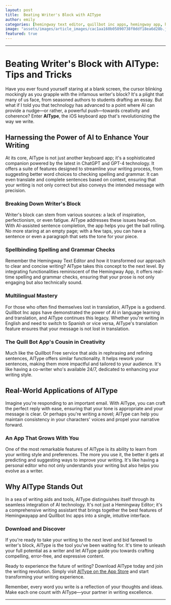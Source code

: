 ```yaml
---
layout: post
title:  Beating Writer's Block with AIType
author: emily
categories: [hemingway text editor, quillbot inc apps, hemingway app, hemingway editor, quill bot app, hemingwayapp, quillbot free]
image: "assets/images/article_images/cac1aa160b05890738f0ddf18ea6d28b.jpg"
featured: true
---
```


---

# Beating Writer's Block with AIType: Tips and Tricks

Have you ever found yourself staring at a blank screen, the cursor blinking mockingly as you grapple with the infamous writer's block? It's a plight that many of us face, from seasoned authors to students drafting an essay. But what if I told you that technology has advanced to a point where AI can provide a nudge—or rather, a powerful push—towards creativity and coherence? Enter **AIType**, the iOS keyboard app that's revolutionizing the way we write.

## Harnessing the Power of AI to Enhance Your Writing

At its core, AIType is not just another keyboard app; it's a sophisticated companion powered by the latest in ChatGPT and GPT-4 technology. It offers a suite of features designed to streamline your writing process, from suggesting better word choices to checking spelling and grammar. It can even translate and complete sentences based on context, ensuring that your writing is not only correct but also conveys the intended message with precision.

### Breaking Down Writer's Block

Writer's block can stem from various sources: a lack of inspiration, perfectionism, or even fatigue. AIType addresses these issues head-on. With AI-assisted sentence completion, the app helps you get the ball rolling. No more staring at an empty page; with a few taps, you can have a sentence or even a paragraph that sets the tone for your piece.

### Spellbinding Spelling and Grammar Checks

Remember the Hemingway Text Editor and how it transformed our approach to clear and concise writing? AIType takes this concept to the next level. By integrating functionalities reminiscent of the Hemingway App, it offers real-time spelling and grammar checks, ensuring that your prose is not only engaging but also technically sound.

### Multilingual Mastery

For those who often find themselves lost in translation, AIType is a godsend. Quillbot Inc apps have demonstrated the power of AI in language learning and translation, and AIType continues this legacy. Whether you're writing in English and need to switch to Spanish or vice versa, AIType's translation feature ensures that your message is not lost in translation.

### The Quill Bot App's Cousin in Creativity

Much like the Quillbot Free service that aids in rephrasing and refining sentences, AIType offers similar functionality. It helps rework your sentences, making them more impactful and tailored to your audience. It's like having a co-writer who's available 24/7, dedicated to enhancing your writing style.

## Real-World Applications of AIType

Imagine you're responding to an important email. With AIType, you can craft the perfect reply with ease, ensuring that your tone is appropriate and your message is clear. Or perhaps you're writing a novel; AIType can help you maintain consistency in your characters' voices and propel your narrative forward.

### An App That Grows With You

One of the most remarkable features of AIType is its ability to learn from your writing style and preferences. The more you use it, the better it gets at predicting and suggesting ways to improve your writing. It's like having a personal editor who not only understands your writing but also helps you evolve as a writer.

## Why AIType Stands Out

In a sea of writing aids and tools, AIType distinguishes itself through its seamless integration of AI technology. It's not just a Hemingway Editor; it's a comprehensive writing assistant that brings together the best features of Hemingwayapp and Quillbot Inc apps into a single, intuitive interface.

### Download and Discover

If you're ready to take your writing to the next level and bid farewell to writer's block, AIType is the tool you've been waiting for. It's time to unleash your full potential as a writer and let AIType guide you towards crafting compelling, error-free, and expressive content.

Ready to experience the future of writing? Download AIType today and join the writing revolution. Simply visit [AIType on the App Store](https://apps.apple.com/us/app/aitype-grammar-check-keyboard/id6469163944) and start transforming your writing experience.

Remember, every word you write is a reflection of your thoughts and ideas. Make each one count with AIType—your partner in writing excellence.

---